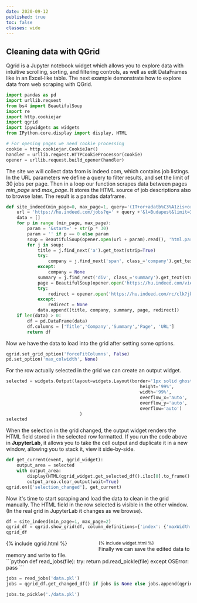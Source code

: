```yaml
---
date: 2020-09-12
published: true
toc: false
classes: wide
---
```

<!-- QGrid embedding -->

## Cleaning data with QGrid

Qgrid is a Jupyter notebook widget which allows you to explore data with intuitive scrolling, sorting, and filtering controls, as well as edit DataFrames like in an Excel-like table.
The next example demonstrate how to explore data from web scraping with QGrid.
```python
import pandas as pd
import urllib.request
from bs4 import BeautifulSoup
import re
import http.cookiejar
import qgrid
import ipywidgets as widgets
from IPython.core.display import display, HTML
```

```python
# For opening pages we need cookie processing
cookie = http.cookiejar.CookieJar()
handler = urllib.request.HTTPCookieProcessor(cookie)
opener = urllib.request.build_opener(handler)

```


The site we will collect data from is indeed.com, which contains job listings. In the URL parameters we define a query to filter results, and set the limit of 30 jobs per page.
Then in a loop our function scrapes data between pages *min_page* and *max_page*. It stores the HTML source of job descriptions also to browse later. The result is a pandas dataframe.
```python
def site_indeed(min_page=0, max_page=1, query='(IT+or+adatb%C3%A1zis+or+data+or+fejleszt%C5%91+or+SQL+or+Python+or+developer+or+web+or+scraping)'):
    url = 'https://hu.indeed.com/jobs?q=' + query +'&l=Budapest&limit=30&sr=directhire'
    data = []
    for p in range (min_page, max_page):
        param = '&start=' + str(p * 30)
        param = '' if p == 0 else param
        soup = BeautifulSoup(opener.open(url + param).read(), 'html.parser').find_all('h2', class_='title')
        for j in soup:
            title = j.find_next('a').get_text(strip=True)
            try:
                company = j.find_next('span', class_='company').get_text(strip=True)
            except:
                company = None
            summary = j.find_next('div', class_='summary').get_text(strip=True)
            page = BeautifulSoup(opener.open('https://hu.indeed.com/viewjob?jk=' + j.parent.get('data-jk')).read(), 'html.parser').find('div', class_='jobsearch-jobDescriptionText')
            try:
                redirect = opener.open('https://hu.indeed.com/rc/clk?jk=' + j.parent.get('data-jk')).url
            except:
                redirect = None
            data.append([title, company, summary, page, redirect])
    if len(data) > 0:
        df = pd.DataFrame(data)
        df.columns = ['Title','Company','Summary','Page', 'URL']
        return df
```
Now we have the data to load into the grid after setting some options.






```python
qgrid.set_grid_option('forceFitColumns', False)
pd.set_option('max_colwidth', None)
```
For the row actually selected in the grid we can create an output widget. 


```python
selected = widgets.Output(layout=widgets.Layout(border='1px solid ghostwhite', 
                                                   height='99%', 
                                                   width='99%', 
                                                   overflow_x='auto', 
                                                   overflow_y='auto', 
                                                   overflow='auto')
                            )
selected
```
When the selection in the grid changed, the output widget renders the HTML field stored in the selected row formatted. If you run the code above in **JupyterLab**, it allows you to take the cell output and duplicate it in a new window, allowing you to stack it, view it side-by-side.

```python
def get_current(event, qgrid_widget):
    output_area = selected
    with output_area:
        display(HTML(qgrid_widget.get_selected_df().iloc[0].to_frame().T.to_html(columns=['Page'], notebook=True, index=False, header=False, escape=False, formatters={'Page': lambda x: x.prettify(formatter='html')})))
        output_area.clear_output(wait=True)
qgrid.on(['selection_changed'], get_current)
```
 Now it's time to start scraping and load the data to clean in the grid manually.
 The HTML field in the row selected is visible in the other window. (In the real grid in JupyterLab it changes as we browse).
```python
df = site_indeed(min_page=1, max_page=2)
qgrid_df = qgrid.show_grid(df, column_definitions={'index': {'maxWidth': 0, 'minWidth':0, 'width':0}, 'Page': {'maxWidth':0, 'minWidth':0, 'width':0}}, show_toolbar=True)
qgrid_df
```

<div class="row">
<div style="float: right; width: 50%; display: flex; flex-direction: column; align-items: stretch; font-size:12px; background-color: white">
{% include widget.html %}
</div>
<div style="float: left; width: 50%;">
{% include qgrid.html %}
</div>
</div>

***
<div>
Finally we can save the edited data to memory and write to file.
</div>
```python
def read_jobs(file):
    try:
        return pd.read_pickle(file)
    except OSError:
        pass
```


```python
jobs = read_jobs('data.pkl')
jobs = qgrid_df.get_changed_df() if jobs is None else jobs.append(qgrid_df.get_changed_df())
```


```python
jobs.to_pickle('./data.pkl')
```
